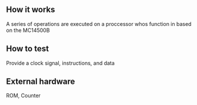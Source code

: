 <!---

This file is used to generate your project datasheet. Please fill in the information below and delete any unused
sections.

You can also include images in this folder and reference them in the markdown. Each image must be less than
512 kb in size, and the combined size of all images must be less than 1 MB.
-->

## How it works

A series of operations are executed on a proccessor whos function in based on the MC14500B

## How to test

Provide a clock signal, instructions, and data

## External hardware

ROM, Counter